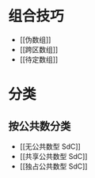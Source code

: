 # 组合技巧
- [[伪数组]]
- [[跨区数组]]
- [[待定数组]]

# 分类

## 按公共数分类
- [[无公共数型 SdC]]
- [[共享公共数型 SdC]]
- [[独占公共数型 SdC]]